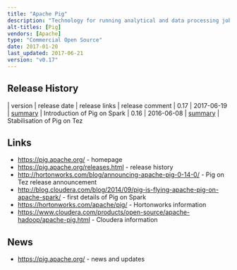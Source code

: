 ```yaml
---
title: "Apache Pig"
description: "Technology for running analytical and data processing jobs against data in Hadoop.  Jobs are written in Pig Latin (a custom procedural language that can be extended using user defined functions in a range of languages), which is then translated into Map Reduce or Tez (with Spark in preview) for execution.  Supports both a batch mode for running pre-defined scripts and an interactive mode, and connectors for reading and writing to HBase and Accumulo as well as HDFS.  Originally developed at Yahoo in 2006 before being donated to the Apache Foundation in October 2007.  Graduated as an Hadoop sub-project in October 2008, before becoming a top level project in September 2010.  Although has not had a v1.0 release, has been production quality for many years.  Commercial support available as part of most Hadoop distributions"
alt-titles: [Pig]
vendors: [Apache]
type: "Commercial Open Source"
date: 2017-01-20
last_updated: 2017-06-21
version: "v0.17"
---
```

## Release History

| version | release date | release links | release comment
| 0.17 | 2017-06-19 | [summary](https://pig.apache.org/releases.html#19+June%2C+2017%3A+release+0.17.0+available) | Introduction of Pig on Spark
| 0.16 | 2016-06-08 | [summary](https://pig.apache.org/releases.html#8+June%2C+2016%3A+release+0.16.0+available) | Stabilisation of Pig on Tez

## Links

* <https://pig.apache.org/> - homepage
* <https://pig.apache.org/releases.html> - release history
* <http://hortonworks.com/blog/announcing-apache-pig-0-14-0/> - Pig on Tez release announcement
* <http://blog.cloudera.com/blog/2014/09/pig-is-flying-apache-pig-on-apache-spark/> - first details of Pig on Spark
* <https://hortonworks.com/apache/pig/> - Hortonworks information
* <https://www.cloudera.com/products/open-source/apache-hadoop/apache-pig.html> - Cloudera information

## News

* <https://pig.apache.org/> - news and updates